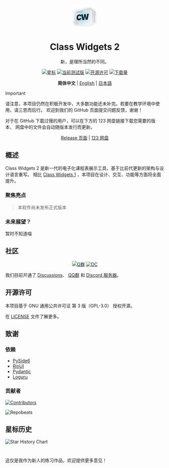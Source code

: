 <div align="center">
<img src="assets/images/logo.png" width="15%" alt="Class Widgets 2">
<h1>Class Widgets 2</h1>

<p>新，是理所当然的不同。</p>

<!--[![当前版本](https://img.shields.io/github/v/release/rinlit-233-shiroko/class-widgets-2?style=for-the-badge&color=purple&label=%E5%BD%93%E5%89%8D%E7%89%88%E6%9C%AC)](https://github.com/rinlit-233-shiroko/class-widgets-2/releases/latest)--->

[![星标](https://img.shields.io/github/stars/rinlit-233-shiroko/class-widgets-2?style=for-the-badge&color=orange&label=%E6%98%9F%E6%A0%87)](https://github.com/rinlit-233-shiroko/class-widgets-2)
[![当前测试版](https://img.shields.io/github/v/tag/rinlit-233-shiroko/class-widgets-2?include_prereleases&label=%E5%BD%93%E5%89%8D%E6%B5%8B%E8%AF%95%E7%89%88&color=yellow&style=for-the-badge)](https://github.com/rinlit-233-shiroko/class-widgets-2/releases)
[![开源许可](https://img.shields.io/badge/license-GPLv3-blue.svg?label=%E5%BC%80%E6%BA%90%E8%AE%B8%E5%8F%AF%E8%AF%81&style=for-the-badge)](https://github.com/rinlit-233-shiroko/class-widgets-2?tab=GPL-3.0-1-ov-file)
[![下载量](https://img.shields.io/github/downloads/rinlit-233-shiroko/class-widgets-2/total.svg?label=%E4%B8%8B%E8%BD%BD%E9%87%8F&color=green&style=for-the-badge)](https://github.com/rinlit-233-shiroko/class-widgets-2)

<b>简体中文</b> | <a href="/docs/lang/en_US.md">English</a> | <a href="/docs/lang/ja.md">日本語</a>

</div>

> [!IMPORTANT]
> 请注意，本项目仍然在积极开发中，大多数功能还未补完。若要在教学环境中使用，请三思而后行。
> 欢迎到我们的 GitHub 页面提交问题反馈，谢谢！
>
> 对于在 GitHub 下载过慢的用户，可以在下方的 123 网盘链接下载您需要的版本，
> 网盘中的文件会自动随版本发行而更新。
> 
> <div align="center">
> <a href="https://github.com/RinLit-233-shiroko/Class-Widgets-2/releases">Release 页面</a> | <a href="https://www.123865.com/s/DCyBTd-3iWxH">123 网盘</a>
> </div>


## 概述
Class Widgets 2 是新一代的电子化课程表展示工具，基于比前代更新的架构与设计语言重写。
相比 [Class Widgets 1](https://github.com/Class-Widgets/Class-Widgets) ，本项目在设计、交互、功能等方面将全面提升。

### 聚焦亮点
> 本软件尚未发布正式版本

### 未来展望？
暂时不知道喵

## 社区
<div align="center">

[![Q群](https://img.shields.io/badge/QQ%20%E7%BE%A41-1060640788-blue.svg?logo=qq&color=blue&style=for-the-badge)](https://qm.qq.com/cgi-bin/qm/qr?k=BXGtB7cDFM9CdfIcf9dfmxIWYh9noL6k&jump_from=webapi&authKey=wqfE+jZfLoO52DdVo2KBkVCrzgsxJX78cxx4vaRIHrOKo7tPp9VGsRTx4/kPUZuw)
[![DC](https://img.shields.io/discord/1332636953719476284?style=for-the-badge&logo=discord&logoColor=ffffff&label=Discord%20%E6%9C%8D%E5%8A%A1%E5%99%A8&labelColor=5865f2)](https://discord.gg/EFF4PpqpqZ)

</div>

我们目前开通了
[Discussions](https://github.com/orgs/Class-Widgets/discussions)、
[QQ群](https://qm.qq.com/q/E7oAD4hNbW)
和 [Discord 服务器](https://discord.gg/EFF4PpqpqZ)。

## 开源许可
本项目基于 GNU 通用公共许可证 第 3 版（GPL-3.0） 授权开源。

在 [LICENSE](LICENSE) 文件了解更多。

## 致谢
### 依赖
- [PySide6](https://www.qt.io/qt-for-python)
- [RinUI](https://github.com/rinlit-233-shiroko/rin-ui)
- [Pydantic](https://docs.pydantic.dev/latest/)
- [Loguru](https://github.com/Delgan/loguru)

### 贡献者
[![Contributors](http://contrib.nn.ci/api?repo=rinlit-233-shiroko/class-widgets-2)](https://github.com/rinlit-233-shiroko/class-widgets-2/graphs/contributors)

![Repobeats](https://repobeats.axiom.co/api/embed/804be9d62a4ed9c120de1e7b6e3919e8a3dd3c92.svg "Repobeats analytics image")

## 星标历史

<picture>
   <source media="(prefers-color-scheme: dark)" srcset="https://api.star-history.com/svg?repos=rinlit-233-shiroko/class-widgets-2&type=Date&theme=dark" />
   <source media="(prefers-color-scheme: light)" srcset="https://api.star-history.com/svg?repos=rinlit-233-shiroko/class-widgets-2&type=Date" />
   <img alt="Star History Chart" src="https://api.star-history.com/svg?repos=rinlit-233-shiroko/class-widgets-2&type=Date" />
 </picture>

#

这仅是我作为新人的练习作品，欢迎提供更多意见！
